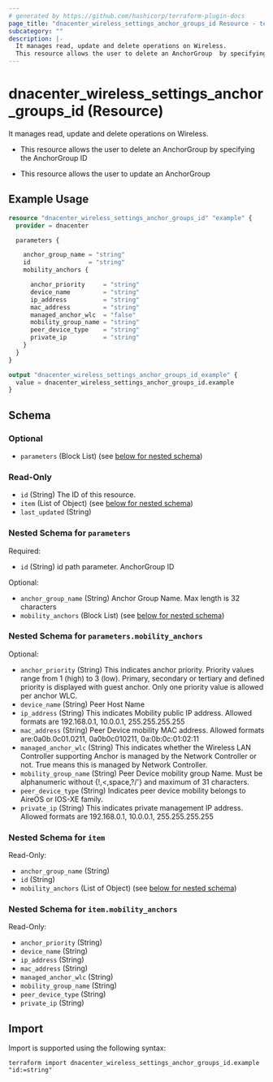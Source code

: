 ```yaml
---
# generated by https://github.com/hashicorp/terraform-plugin-docs
page_title: "dnacenter_wireless_settings_anchor_groups_id Resource - terraform-provider-dnacenter"
subcategory: ""
description: |-
  It manages read, update and delete operations on Wireless.
  This resource allows the user to delete an AnchorGroup  by specifying the AnchorGroup IDThis resource allows the user to update an AnchorGroup
---
```


# dnacenter_wireless_settings_anchor_groups_id (Resource)

It manages read, update and delete operations on Wireless.

- This resource allows the user to delete an AnchorGroup  by specifying the AnchorGroup ID

- This resource allows the user to update an AnchorGroup

## Example Usage

```terraform
resource "dnacenter_wireless_settings_anchor_groups_id" "example" {
  provider = dnacenter

  parameters {

    anchor_group_name = "string"
    id                = "string"
    mobility_anchors {

      anchor_priority     = "string"
      device_name         = "string"
      ip_address          = "string"
      mac_address         = "string"
      managed_anchor_wlc  = "false"
      mobility_group_name = "string"
      peer_device_type    = "string"
      private_ip          = "string"
    }
  }
}

output "dnacenter_wireless_settings_anchor_groups_id_example" {
  value = dnacenter_wireless_settings_anchor_groups_id.example
}
```

<!-- schema generated by tfplugindocs -->
## Schema

### Optional

- `parameters` (Block List) (see [below for nested schema](#nestedblock--parameters))

### Read-Only

- `id` (String) The ID of this resource.
- `item` (List of Object) (see [below for nested schema](#nestedatt--item))
- `last_updated` (String)

<a id="nestedblock--parameters"></a>
### Nested Schema for `parameters`

Required:

- `id` (String) id path parameter. AnchorGroup ID

Optional:

- `anchor_group_name` (String) Anchor Group Name. Max length is 32 characters
- `mobility_anchors` (Block List) (see [below for nested schema](#nestedblock--parameters--mobility_anchors))

<a id="nestedblock--parameters--mobility_anchors"></a>
### Nested Schema for `parameters.mobility_anchors`

Optional:

- `anchor_priority` (String) This indicates anchor priority.  Priority values range from 1 (high) to 3 (low). Primary, secondary or tertiary and defined priority is displayed with guest anchor. Only one priority value is allowed per anchor WLC.
- `device_name` (String) Peer Host Name
- `ip_address` (String) This indicates Mobility public IP address. Allowed formats are 192.168.0.1, 10.0.0.1, 255.255.255.255
- `mac_address` (String) Peer Device mobility MAC address. Allowed formats are:0a0b.0c01.0211, 0a0b0c010211, 0a:0b:0c:01:02:11
- `managed_anchor_wlc` (String) This indicates whether the Wireless LAN Controller supporting Anchor is managed by the Network Controller or not. True means this is managed by Network Controller.
- `mobility_group_name` (String) Peer Device mobility group Name. Must be alphanumeric without {!,<,space,?/'} and maximum of 31 characters.
- `peer_device_type` (String) Indicates peer device mobility belongs to AireOS or IOS-XE family.
- `private_ip` (String) This indicates private management IP address. Allowed formats are 192.168.0.1, 10.0.0.1, 255.255.255.255



<a id="nestedatt--item"></a>
### Nested Schema for `item`

Read-Only:

- `anchor_group_name` (String)
- `id` (String)
- `mobility_anchors` (List of Object) (see [below for nested schema](#nestedobjatt--item--mobility_anchors))

<a id="nestedobjatt--item--mobility_anchors"></a>
### Nested Schema for `item.mobility_anchors`

Read-Only:

- `anchor_priority` (String)
- `device_name` (String)
- `ip_address` (String)
- `mac_address` (String)
- `managed_anchor_wlc` (String)
- `mobility_group_name` (String)
- `peer_device_type` (String)
- `private_ip` (String)

## Import

Import is supported using the following syntax:

```shell
terraform import dnacenter_wireless_settings_anchor_groups_id.example "id:=string"
```

